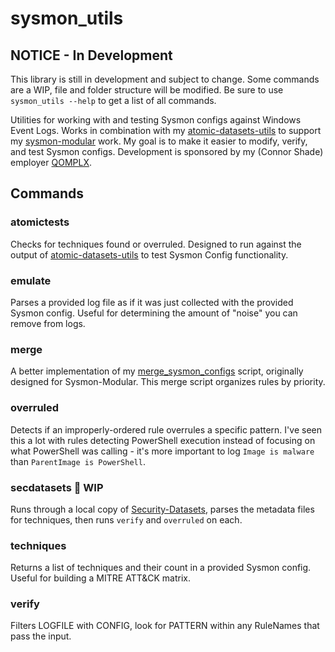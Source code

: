 # sysmon_utils

## NOTICE - In Development

This library is still in development and subject to change. Some commands are a WIP, file and folder structure will be modified. Be sure to use `sysmon_utils --help` to get a list of all commands.

Utilities for working with and testing Sysmon configs against Windows Event Logs. Works in combination with my [atomic-datasets-utils](https://github.com/cnnrshd/atomic-datasets-utils) to support my [sysmon-modular](https://github.com/cnnrshd/sysmon-modular) work. My goal is to make it easier to modify, verify, and test Sysmon configs. Development is sponsored by my (Connor Shade) employer [QOMPLX](https://www.qomplx.com/).

## Commands

### atomictests

Checks for techniques found or overruled. Designed to run against the output of [atomic-datasets-utils](https://github.com/cnnrshd/atomic-datasets-utils) to test Sysmon Config functionality.

### emulate

Parses a provided log file as if it was just collected with the provided Sysmon config. Useful for determining the amount of "noise" you can remove from logs.

### merge

A better implementation of my [merge_sysmon_configs](https://github.com/cnnrshd/sysmon-modular/blob/3267eb11045491300bad32875e6022f01ea3dfa2/merge_sysmon_configs.py) script, originally designed for Sysmon-Modular. This merge script organizes rules by priority.

### overruled

Detects if an improperly-ordered rule overrules a specific pattern. I've seen this a lot with rules detecting PowerShell execution instead of focusing on what PowerShell was calling - it's more important to log `Image is malware` than `ParentImage is PowerShell`.

### secdatasets :construction: WIP

Runs through a local copy of [Security-Datasets](https://github.com/OTRF/Security-Datasets), parses the metadata files for techniques, then runs `verify` and `overruled` on each.

### techniques

Returns a list of techniques and their count in a provided Sysmon config. Useful for building a MITRE ATT&CK matrix.

### verify

Filters LOGFILE with CONFIG, look for PATTERN within any RuleNames that pass the input.
